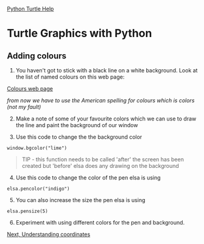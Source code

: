 [Python Turtle Help](https://docs.python.org/3.8/library/turtle.html#module-turtle)
# Turtle Graphics with Python

## Adding colours

1. You haven't got to stick with a black line on a white background. Look at the list of named colours on this web page:  

 [Colours web page](https://social.technet.microsoft.com/wiki/contents/articles/23237.small-basic-getting-started-guide-appendix-b-colors.aspx)

 *from now we have to use the American spelling for colours which is colors (not my fault)*

2. Make a note of some of your favourite colors which we can use to draw the line and paint the background of our window

3. Use this code to change the the background color

 `window.bgcolor("lime")`  

> TIP - this function needs to be called 'after' the screen has been created but 'before' elsa does any drawing on the background 


4. Use this code to change the color of the pen elsa is using

  `elsa.pencolor("indigo")`

5. You can also increase the size the pen  elsa is using

  `elsa.pensize(5)`

6. Experiment with using different colors for the pen and background.   

[Next, Understanding coordinates](https://github.com/MarkGadsby/TurtleGraphics/wiki/Coordinates)
